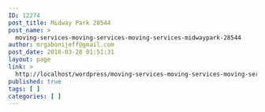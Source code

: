 ```yaml
---
ID: 12274
post_title: Midway Park 28544
post_name: >
  moving-services-moving-services-moving-services-midwaypark-28544
author: mrgabonijeff@gmail.com
post_date: 2018-03-28 01:51:31
layout: page
link: >
  http://localhost/wordpress/moving-services-moving-services-moving-services-midwaypark-28544/
published: true
tags: [ ]
categories: [ ]
---
```

